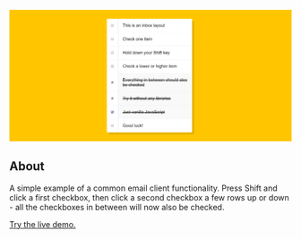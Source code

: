 ![Hold Shift and Check Checkboxes screenshot](screenshot.png)

## About
A simple example of a common email client functionality. Press Shift and click a first checkbox, then click a 
second checkbox a few rows up or down - all the checkboxes in between will now also be checked. 

[Try the live demo.](https://rawgit.com/StephanieCunnane/javascript30/master/10%20-%20Hold%20Shift%20and%20Check%20Checkboxes/index.html)
